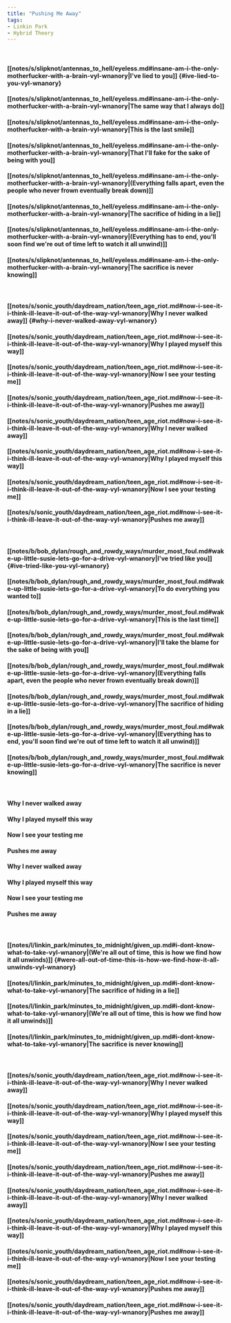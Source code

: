 ```yaml
---
title: "Pushing Me Away"
tags:
- Linkin Park
- Hybrid Theory
---
```

&nbsp;
#### [[notes/s/slipknot/antennas_to_hell/eyeless.md#insane-am-i-the-only-motherfucker-with-a-brain-vyl-wnanory|I've lied to you]] {#ive-lied-to-you-vyl-wnanory}
#### [[notes/s/slipknot/antennas_to_hell/eyeless.md#insane-am-i-the-only-motherfucker-with-a-brain-vyl-wnanory|The same way that I always do]]
#### [[notes/s/slipknot/antennas_to_hell/eyeless.md#insane-am-i-the-only-motherfucker-with-a-brain-vyl-wnanory|This is the last smile]]
#### [[notes/s/slipknot/antennas_to_hell/eyeless.md#insane-am-i-the-only-motherfucker-with-a-brain-vyl-wnanory|That I'll fake for the sake of being with you]]
#### [[notes/s/slipknot/antennas_to_hell/eyeless.md#insane-am-i-the-only-motherfucker-with-a-brain-vyl-wnanory|(Everything falls apart, even the people who never frown eventually break down)]]
#### [[notes/s/slipknot/antennas_to_hell/eyeless.md#insane-am-i-the-only-motherfucker-with-a-brain-vyl-wnanory|The sacrifice of hiding in a lie]]
#### [[notes/s/slipknot/antennas_to_hell/eyeless.md#insane-am-i-the-only-motherfucker-with-a-brain-vyl-wnanory|(Everything has to end, you'll soon find we're out of time left to watch it all unwind)]]
#### [[notes/s/slipknot/antennas_to_hell/eyeless.md#insane-am-i-the-only-motherfucker-with-a-brain-vyl-wnanory|The sacrifice is never knowing]]
&nbsp;
#### [[notes/s/sonic_youth/daydream_nation/teen_age_riot.md#now-i-see-it-i-think-ill-leave-it-out-of-the-way-vyl-wnanory|Why I never walked away]] {#why-i-never-walked-away-vyl-wnanory}
#### [[notes/s/sonic_youth/daydream_nation/teen_age_riot.md#now-i-see-it-i-think-ill-leave-it-out-of-the-way-vyl-wnanory|Why I played myself this way]]
#### [[notes/s/sonic_youth/daydream_nation/teen_age_riot.md#now-i-see-it-i-think-ill-leave-it-out-of-the-way-vyl-wnanory|Now I see your testing me]]
#### [[notes/s/sonic_youth/daydream_nation/teen_age_riot.md#now-i-see-it-i-think-ill-leave-it-out-of-the-way-vyl-wnanory|Pushes me away]]
#### [[notes/s/sonic_youth/daydream_nation/teen_age_riot.md#now-i-see-it-i-think-ill-leave-it-out-of-the-way-vyl-wnanory|Why I never walked away]]
#### [[notes/s/sonic_youth/daydream_nation/teen_age_riot.md#now-i-see-it-i-think-ill-leave-it-out-of-the-way-vyl-wnanory|Why I played myself this way]]
#### [[notes/s/sonic_youth/daydream_nation/teen_age_riot.md#now-i-see-it-i-think-ill-leave-it-out-of-the-way-vyl-wnanory|Now I see your testing me]]
#### [[notes/s/sonic_youth/daydream_nation/teen_age_riot.md#now-i-see-it-i-think-ill-leave-it-out-of-the-way-vyl-wnanory|Pushes me away]]
&nbsp;
#### [[notes/b/bob_dylan/rough_and_rowdy_ways/murder_most_foul.md#wake-up-little-susie-lets-go-for-a-drive-vyl-wnanory|I've tried like you]] {#ive-tried-like-you-vyl-wnanory}
#### [[notes/b/bob_dylan/rough_and_rowdy_ways/murder_most_foul.md#wake-up-little-susie-lets-go-for-a-drive-vyl-wnanory|To do everything you wanted to]]
#### [[notes/b/bob_dylan/rough_and_rowdy_ways/murder_most_foul.md#wake-up-little-susie-lets-go-for-a-drive-vyl-wnanory|This is the last time]]
#### [[notes/b/bob_dylan/rough_and_rowdy_ways/murder_most_foul.md#wake-up-little-susie-lets-go-for-a-drive-vyl-wnanory|I'll take the blame for the sake of being with you]]
#### [[notes/b/bob_dylan/rough_and_rowdy_ways/murder_most_foul.md#wake-up-little-susie-lets-go-for-a-drive-vyl-wnanory|(Everything falls apart, even the people who never frown eventually break down)]]
#### [[notes/b/bob_dylan/rough_and_rowdy_ways/murder_most_foul.md#wake-up-little-susie-lets-go-for-a-drive-vyl-wnanory|The sacrifice of hiding in a lie]]
#### [[notes/b/bob_dylan/rough_and_rowdy_ways/murder_most_foul.md#wake-up-little-susie-lets-go-for-a-drive-vyl-wnanory|(Everything has to end, you'll soon find we're out of time left to watch it all unwind)]]
#### [[notes/b/bob_dylan/rough_and_rowdy_ways/murder_most_foul.md#wake-up-little-susie-lets-go-for-a-drive-vyl-wnanory|The sacrifice is never knowing]]
&nbsp;
#### Why I never walked away
#### Why I played myself this way
#### Now I see your testing me
#### Pushes me away
#### Why I never walked away
#### Why I played myself this way
#### Now I see your testing me
#### Pushes me away
&nbsp;
#### [[notes/l/linkin_park/minutes_to_midnight/given_up.md#i-dont-know-what-to-take-vyl-wnanory|(We're all out of time, this is how we find how it all unwinds)]] {#were-all-out-of-time-this-is-how-we-find-how-it-all-unwinds-vyl-wnanory}
#### [[notes/l/linkin_park/minutes_to_midnight/given_up.md#i-dont-know-what-to-take-vyl-wnanory|The sacrifice of hiding in a lie]]
#### [[notes/l/linkin_park/minutes_to_midnight/given_up.md#i-dont-know-what-to-take-vyl-wnanory|(We're all out of time, this is how we find how it all unwinds)]]
#### [[notes/l/linkin_park/minutes_to_midnight/given_up.md#i-dont-know-what-to-take-vyl-wnanory|The sacrifice is never knowing]]
&nbsp;
#### [[notes/s/sonic_youth/daydream_nation/teen_age_riot.md#now-i-see-it-i-think-ill-leave-it-out-of-the-way-vyl-wnanory|Why I never walked away]]
#### [[notes/s/sonic_youth/daydream_nation/teen_age_riot.md#now-i-see-it-i-think-ill-leave-it-out-of-the-way-vyl-wnanory|Why I played myself this way]]
#### [[notes/s/sonic_youth/daydream_nation/teen_age_riot.md#now-i-see-it-i-think-ill-leave-it-out-of-the-way-vyl-wnanory|Now I see your testing me]]
#### [[notes/s/sonic_youth/daydream_nation/teen_age_riot.md#now-i-see-it-i-think-ill-leave-it-out-of-the-way-vyl-wnanory|Pushes me away]]
#### [[notes/s/sonic_youth/daydream_nation/teen_age_riot.md#now-i-see-it-i-think-ill-leave-it-out-of-the-way-vyl-wnanory|Why I never walked away]]
#### [[notes/s/sonic_youth/daydream_nation/teen_age_riot.md#now-i-see-it-i-think-ill-leave-it-out-of-the-way-vyl-wnanory|Why I played myself this way]]
#### [[notes/s/sonic_youth/daydream_nation/teen_age_riot.md#now-i-see-it-i-think-ill-leave-it-out-of-the-way-vyl-wnanory|Now I see your testing me]]
#### [[notes/s/sonic_youth/daydream_nation/teen_age_riot.md#now-i-see-it-i-think-ill-leave-it-out-of-the-way-vyl-wnanory|Pushes me away]]
#### [[notes/s/sonic_youth/daydream_nation/teen_age_riot.md#now-i-see-it-i-think-ill-leave-it-out-of-the-way-vyl-wnanory|Pushes me away]]
